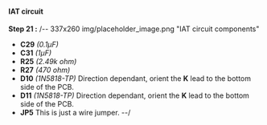 #### IAT circuit
**Step 21 :**
/-- 337x260 img/placeholder_image.png "IAT circuit components" 

- **C29**	*(0.1µF)*
- **C31**	*(1µF)* 
- **R25**	*(2.49k ohm)*
- **R27**	*(470 ohm)*
- **D10**	*(1N5818-TP)* Direction dependant, orient the **K** lead to the bottom side of the PCB.
- **D11**	*(1N5818-TP)* Direction dependant, orient the **K** lead to the bottom side of the PCB.
- **JP5**	This is just a wire jumper.
--/ 
